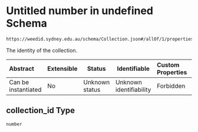 # Untitled number in undefined Schema

```txt
https://weedid.sydney.edu.au/schema/Collection.json#/allOf/1/properties/collection_id
```

The identity of the collection.


| Abstract            | Extensible | Status         | Identifiable            | Custom Properties | Additional Properties | Access Restrictions | Defined In                                                                |
| :------------------ | ---------- | -------------- | ----------------------- | :---------------- | --------------------- | ------------------- | ------------------------------------------------------------------------- |
| Can be instantiated | No         | Unknown status | Unknown identifiability | Forbidden         | Allowed               | none                | [Collection.schema.json\*](Collection.schema.json "open original schema") |

## collection_id Type

`number`
